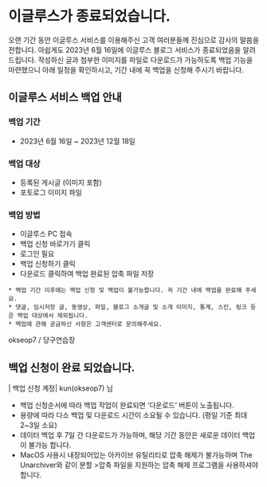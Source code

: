 # 이글루스가 종료되었습니다.

오랜 기간 동안 이글루스 서비스를 이용해주신 고객 여러분들께 진심으로 감사의 말씀을 전합니다. 아쉽게도 2023년 6월 16일에 이글루스 블로그 서비스가 종료되었음을 알려 드립니다. 작성하신 글과 첨부한 이미지를 파일로 다운로드가 가능하도록 백업 기능을 마련했으니 아래 일정을 확인하시고, 기간 내에 꼭 백업을 신청해 주시기 바랍니다.


## 이글루스 서비스 백업 안내


### 백업 기간
* 2023년 6월 16일 ~ 2023년 12월 18일

### 백업 대상
  * 등록된 게시글 (이미지 포함)
  * 포토로그 이미지 파일

### 백업 방법
  * 이글루스 PC 접속
  * 백업 신청 바로가기 클릭
  * 로그인 필요
  * 백업 신청하기 클릭
  * 다운로드 클릭하여 백업 완료된 압축 파일 저장


```
* 백업 기간 이후에는 백업 신청 및 백업이 불가능합니다. 꼭 기간 내에 백업을 완료해 주세요.
* 댓글, 임시저장 글, 동영상, 파일, 블로그 소개글 및 소개 이미지, 통계, 스킨, 링크 등은 백업 대상에서 제외됩니다.
* 백업에 관해 궁금하신 사항은 고객센터로 문의해주세요.
```

okseop7 / 당구연습장


## 백업 신청이 완료 되었습니다.

| 백업 신청 계정| kun(okseop7) 님

* 백업 신청순서에 따라 백업 작업이 완료되면 ‘다운로드’ 버튼이 노출됩니다.
* 용량에 따라 다소 백업 및 다운로드 시간이 소요될 수 있습니다. (평일 기준 최대 2~3일 소요)
* 데이터 백업 후 7일 간 다운로드가 가능하며, 해당 기간 동안은 새로운 데이터 백업이 불가능 합니다.
* MacOS 사용시 내장되어있는 아카이브 유틸리티로 압축 해제가 불가능하며 The Unarchiver와 같이 분할 >압축 파일을 지원하는 압축 해제 프로그램을 사용하셔야 합니다.